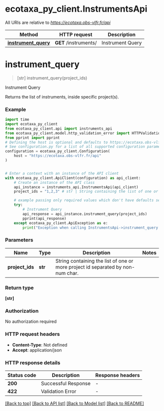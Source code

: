 # ecotaxa_py_client.InstrumentsApi

All URIs are relative to *https://ecotaxa.obs-vlfr.fr/api*

Method | HTTP request | Description
------------- | ------------- | -------------
[**instrument_query**](InstrumentsApi.md#instrument_query) | **GET** /instruments/ | Instrument Query


# **instrument_query**
> [str] instrument_query(project_ids)

Instrument Query

Returns the list of instruments, inside specific project(s).

### Example


```python
import time
import ecotaxa_py_client
from ecotaxa_py_client.api import instruments_api
from ecotaxa_py_client.model.http_validation_error import HTTPValidationError
from pprint import pprint
# Defining the host is optional and defaults to https://ecotaxa.obs-vlfr.fr/api
# See configuration.py for a list of all supported configuration parameters.
configuration = ecotaxa_py_client.Configuration(
    host = "https://ecotaxa.obs-vlfr.fr/api"
)


# Enter a context with an instance of the API client
with ecotaxa_py_client.ApiClient(configuration) as api_client:
    # Create an instance of the API class
    api_instance = instruments_api.InstrumentsApi(api_client)
    project_ids = "1,2,3" # str | String containing the list of one or more project id separated by non-num char.

    # example passing only required values which don't have defaults set
    try:
        # Instrument Query
        api_response = api_instance.instrument_query(project_ids)
        pprint(api_response)
    except ecotaxa_py_client.ApiException as e:
        print("Exception when calling InstrumentsApi->instrument_query: %s\n" % e)
```


### Parameters

Name | Type | Description  | Notes
------------- | ------------- | ------------- | -------------
 **project_ids** | **str**| String containing the list of one or more project id separated by non-num char. |

### Return type

**[str]**

### Authorization

No authorization required

### HTTP request headers

 - **Content-Type**: Not defined
 - **Accept**: application/json


### HTTP response details

| Status code | Description | Response headers |
|-------------|-------------|------------------|
**200** | Successful Response |  -  |
**422** | Validation Error |  -  |

[[Back to top]](#) [[Back to API list]](../README.md#documentation-for-api-endpoints) [[Back to Model list]](../README.md#documentation-for-models) [[Back to README]](../README.md)

